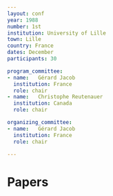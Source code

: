 ```yaml
---
layout: conf
year: 1988
number: 1st
institution: University of Lille
town: Lille
country: France
dates: December
participants: 30

program_committee:
- name:   Gérard Jacob
  institution: France
  role: chair
- name:   Christophe Reutenauer
  institution: Canada
  role: chair

organizing_committee:
- name:   Gérard Jacob
  institution: France
  role: chair

---
```

# Papers
